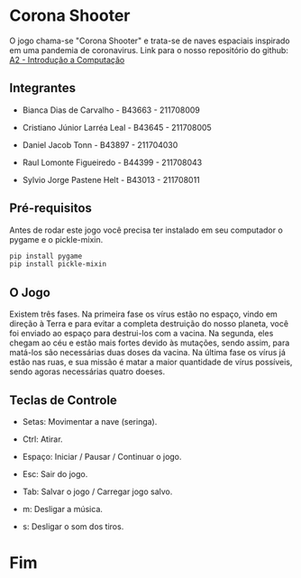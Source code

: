 # Corona Shooter
O jogo chama-se "Corona Shooter" e trata-se de naves espaciais inspirado em uma pandemia de coronavirus.
Link para o nosso repositório do github: [A2 - Introdução a Computação](https://github.com/cristianolarrea/a2_computacao)

## Integrantes
- Bianca Dias de Carvalho - B43663 - 211708009

- Cristiano Júnior Larréa Leal - B43645 - 211708005

- Daniel Jacob Tonn - B43897 - 211704030

- Raul Lomonte Figueiredo - B44399 - 211708043

- Sylvio Jorge Pastene Helt - B43013 - 211708011

## Pré-requisitos
Antes de rodar este jogo você precisa ter instalado em seu computador o pygame e o pickle-mixin.

```bash
pip install pygame
pip install pickle-mixin
```

## O Jogo

Existem três fases. Na primeira fase os vírus estão no espaço, vindo em direção à Terra e 
para evitar a completa destruição do nosso planeta, você foi enviado ao espaço para destrui-los com a vacina. Na segunda, 
eles chegam ao céu e estão mais fortes devido às mutações, sendo assim, para matá-los são necessárias duas doses da 
vacina. Na última fase os vírus já estão nas ruas, e sua missão é matar a maior quantidade de vírus possíveis, sendo agoras necessárias quatro doeses.

## Teclas de Controle
- Setas: Movimentar a nave (seringa).

- Ctrl: Atirar.

- Espaço: Iniciar / Pausar / Continuar o jogo.

- Esc: Sair do jogo.

- Tab: Salvar o jogo / Carregar jogo salvo.

- m: Desligar a música.

- s: Desligar o som dos tiros.

# Fim
